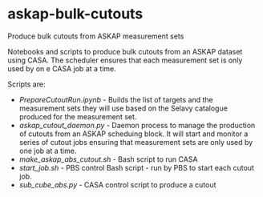 # askap-bulk-cutouts
Produce bulk cutouts from ASKAP measurement sets

Notebooks and scripts to produce bulk cutouts from an ASKAP dataset using CASA. The scheduler ensures that each measurement set is only used by on e CASA job at a time.

Scripts are:
* *PrepareCutoutRun.ipynb* - Builds the list of targets and the measurement sets they will use based on the Selavy catalogue produced for the measurement set.
* *askap_cutout_daemon.py* - Daemon process to manage the production of cutouts from an ASKAP scheduing block. It will start and monitor a series of cutout jobs ensuring that measurement sets are only used by one job at a time.
* *make_askap_abs_cutout.sh* - Bash script to run CASA
* *start_job.sh* - PBS control Bash script - run by PBS to start each cutout job.
* *sub_cube_abs.py* - CASA control script to produce a cutout 
